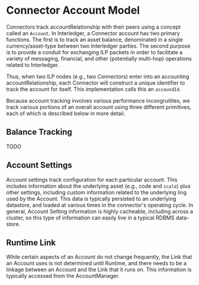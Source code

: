 # Connector Account Model
Connectors track accountRelationship with their peers using a concept called an `Account`. In Interledger, a Connector 
account has two primary functions. The first is to track an asset balance, denominated in a single currency/asset-type between two Interledger parties. The second purpose is to provide a conduit for exchanging ILP packets in order to facilitate a variety of messaging, financial, and other (potentially multi-hop) operations related to Interledger.
                                                                                    
Thus, when two ILP nodes (e.g., two Connectors) enter into an accounting accountRelationship, each Connector will construct 
a unique identifier to track the account for itself. This implementation calls this an `accoundId`.

Because account tracking involves various performance incongruitites, we track various portions of an overall account
 using three different primitives, each of which is described below in more detail.
 
## Balance Tracking
TODO

## Account Settings
Account settings track configuration for each particular account. This includes information about the underlying 
asset (e.g., code and `scale`) plus other settings, including custom information related to the underlying ling used 
by the Account. This data is typically persisted to an underlying datastore, and loaded at various times in the 
connector's operating cycle. In general, Account Setting information is highly cacheable, including across a cluster,
 so this type of information can easily live in a typical RDBMS data-store. 

## Runtime Link
While certain aspects of an Account do not change frequently, the Link that an Account uses is not determined 
until Runtime, and there needs to be a linkage between an Account and the Link that it runs on. This information is 
typically accessed from the AccountManager.